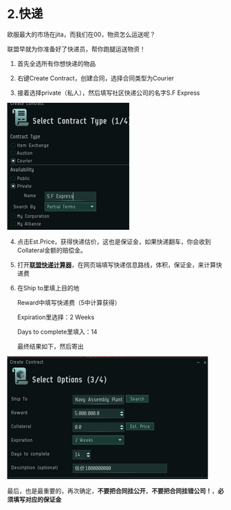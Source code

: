 # 2.快递

欧服最大的市场在jita，而我们在00，物资怎么运送呢？ 

联盟早就为你准备好了快递员，帮你跑腿运送物资！
   
1. 首先全选所有你想快递的物品

2. 右键Create Contract，创建合同，选择合同类型为Courier 

3. 接着选择private（私人），然后填写社区快递公司的名字S.F Express

![](../.gitbook/assets/createcontract.png)

4. 点击Est.Price，获得快递估价，这也是保证金，如果快递翻车，你会收到Collateral金额的赔偿金。
   
5. 打开[**联盟快递计算器**](https://platos.gitee.io/s.f-express-calculator/)，在网页端填写快递信息路线，体积，保证金，来计算快递费
6. 在Ship to里填上目的地

   Reward中填写快递费（5中计算获得）

   Expiration里选择：2 Weeks 

   Days to complete里填入：14
   
   最终结果如下，然后寄出
   
![](../.gitbook/assets/contractoption.png)


最后，也是最重要的，再次确定，**不要把合同挂公开**，**不要把合同挂错公司！**，**必须填写对应的保证金**



